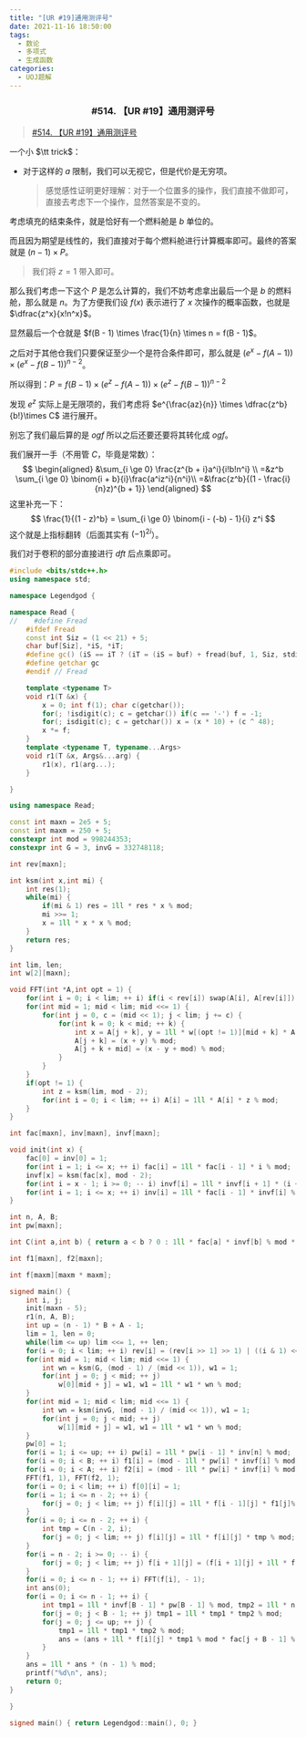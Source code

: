 ```yaml
---
title: "[UR #19]通用测评号"
date: 2021-11-16 18:50:00
tags:
  - 数论
  - 多项式
  - 生成函数
categories:
  - UOJ题解
---
```


<h3><center>#514. 【UR #19】通用测评号</center></h3>

> [#514. 【UR #19】通用测评号](https://uoj.ac/problem/514)

一个小 $\tt trick$：

- 对于这样的 $a$ 限制，我们可以无视它，但是代价是无穷项。

  > 感觉感性证明更好理解：对于一个位置多的操作，我们直接不做即可，直接去考虑下一个操作，显然答案是不变的。

考虑填充的结束条件，就是恰好有一个燃料舱是 $b$ 单位的。

而且因为期望是线性的，我们直接对于每个燃料舱进行计算概率即可。最终的答案就是 $(n - 1) \times P$。

> 我们将 $z = 1$ 带入即可。

那么我们考虑一下这个 $P$ 是怎么计算的，我们不妨考虑拿出最后一个是 $b$ 的燃料舱，那么就是 $n$。为了方便我们设 $f(x)$ 表示进行了 $x$ 次操作的概率函数，也就是 $\dfrac{z^x}{x!n^x}$。

显然最后一个仓就是 $f(B - 1) \times \frac{1}{n} \times n = f(B - 1)$。

之后对于其他仓我们只要保证至少一个是符合条件即可，那么就是 $(e^x - f(A - 1)) \times (e^x - f(B - 1)) ^{n - 2}$。

所以得到：$P = f(B - 1)\times(e^z - f(A - 1)) \times (e^z - f(B - 1)) ^{n - 2}$

发现 $e^z$ 实际上是无限项的，我们考虑将 $e^{\frac{az}{n}} \times \dfrac{z^b}{b!}\times C$ 进行展开。

别忘了我们最后算的是 $ogf$ 所以之后还要还要将其转化成 $ogf$。

我们展开一手（不用管 $C$，毕竟是常数）：
$$
\begin{aligned}
&\sum_{i \ge 0} \frac{z^{b + i}a^i}{i!b!n^i} \\
=&z^b \sum_{i \ge 0} \binom{i + b}{i}\frac{a^iz^i}{n^i}\\
=&\frac{z^b}{(1 - \frac{i}{n}z)^{b + 1}}
\end{aligned}
$$
这里补充一下：
$$
\frac{1}{(1 - z)^b} = \sum_{i \ge 0} \binom{i - (-b) - 1}{i} z^i
$$
这个就是上指标翻转（后面其实有 $(-1)^{2i}$）。

我们对于卷积的部分直接进行 $dft$ 后点乘即可。

```cpp
#include <bits/stdc++.h>
using namespace std;

namespace Legendgod {

namespace Read {
//    #define Fread
    #ifdef Fread
    const int Siz = (1 << 21) + 5;
    char buf[Siz], *iS, *iT;
    #define gc() (iS == iT ? (iT = (iS = buf) + fread(buf, 1, Siz, stdin), iT == iS ? EOF : *iS ++ ) : *iS ++)
    #define getchar gc
    #endif // Fread

    template <typename T>
    void r1(T &x) {
        x = 0; int f(1); char c(getchar());
        for(; !isdigit(c); c = getchar()) if(c == '-') f = -1;
        for(; isdigit(c); c = getchar()) x = (x * 10) + (c ^ 48);
        x *= f;
    }
    template <typename T, typename...Args>
    void r1(T &x, Args&...arg) {
        r1(x), r1(arg...);
    }

}

using namespace Read;

const int maxn = 2e5 + 5;
const int maxm = 250 + 5;
constexpr int mod = 998244353;
constexpr int G = 3, invG = 332748118;

int rev[maxn];

int ksm(int x,int mi) {
    int res(1);
    while(mi) {
        if(mi & 1) res = 1ll * res * x % mod;
        mi >>= 1;
        x = 1ll * x * x % mod;
    }
    return res;
}

int lim, len;
int w[2][maxn];

void FFT(int *A,int opt = 1) {
    for(int i = 0; i < lim; ++ i) if(i < rev[i]) swap(A[i], A[rev[i]]);
    for(int mid = 1; mid < lim; mid <<= 1) {
        for(int j = 0, c = (mid << 1); j < lim; j += c) {
            for(int k = 0; k < mid; ++ k) {
                int x = A[j + k], y = 1ll * w[(opt != 1)][mid + k] * A[j + k + mid] % mod;
                A[j + k] = (x + y) % mod;
                A[j + k + mid] = (x - y + mod) % mod;
            }
        }
    }
    if(opt != 1) {
        int z = ksm(lim, mod - 2);
        for(int i = 0; i < lim; ++ i) A[i] = 1ll * A[i] * z % mod;
    }
}

int fac[maxn], inv[maxn], invf[maxn];

void init(int x) {
    fac[0] = inv[0] = 1;
    for(int i = 1; i <= x; ++ i) fac[i] = 1ll * fac[i - 1] * i % mod;
    invf[x] = ksm(fac[x], mod - 2);
    for(int i = x - 1; i >= 0; -- i) invf[i] = 1ll * invf[i + 1] * (i + 1) % mod;
    for(int i = 1; i <= x; ++ i) inv[i] = 1ll * fac[i - 1] * invf[i] % mod;
}

int n, A, B;
int pw[maxn];

int C(int a,int b) { return a < b ? 0 : 1ll * fac[a] * invf[b] % mod * invf[a - b] % mod; }

int f1[maxn], f2[maxn];

int f[maxm][maxm * maxm];

signed main() {
    int i, j;
    init(maxn - 5);
    r1(n, A, B);
    int up = (n - 1) * B + A - 1;
    lim = 1, len = 0;
    while(lim <= up) lim <<= 1, ++ len;
    for(i = 0; i < lim; ++ i) rev[i] = (rev[i >> 1] >> 1) | ((i & 1) << (len - 1));
    for(int mid = 1; mid < lim; mid <<= 1) {
        int wn = ksm(G, (mod - 1) / (mid << 1)), w1 = 1;
        for(int j = 0; j < mid; ++ j)
            w[0][mid + j] = w1, w1 = 1ll * w1 * wn % mod;
    }
    for(int mid = 1; mid < lim; mid <<= 1) {
        int wn = ksm(invG, (mod - 1) / (mid << 1)), w1 = 1;
        for(int j = 0; j < mid; ++ j)
            w[1][mid + j] = w1, w1 = 1ll * w1 * wn % mod;
    }
    pw[0] = 1;
    for(i = 1; i <= up; ++ i) pw[i] = 1ll * pw[i - 1] * inv[n] % mod;
    for(i = 0; i < B; ++ i) f1[i] = (mod - 1ll * pw[i] * invf[i] % mod) % mod;
    for(i = 0; i < A; ++ i) f2[i] = (mod - 1ll * pw[i] * invf[i] % mod) % mod;
    FFT(f1, 1), FFT(f2, 1);
    for(i = 0; i < lim; ++ i) f[0][i] = 1;
    for(i = 1; i <= n - 2; ++ i) {
        for(j = 0; j < lim; ++ j) f[i][j] = 1ll * f[i - 1][j] * f1[j]% mod;
    }
    for(i = 0; i <= n - 2; ++ i) {
        int tmp = C(n - 2, i);
        for(j = 0; j < lim; ++ j) f[i][j] = 1ll * f[i][j] * tmp % mod;
    }
    for(i = n - 2; i >= 0; -- i) {
        for(j = 0; j < lim; ++ j) f[i + 1][j] = (f[i + 1][j] + 1ll * f[i][j] * f2[j] % mod) % mod;
    }
    for(i = 0; i <= n - 1; ++ i) FFT(f[i], - 1);
    int ans(0);
    for(i = 0; i <= n - 1; ++ i) {
        int tmp1 = 1ll * invf[B - 1] * pw[B - 1] % mod, tmp2 = 1ll * n * inv[i + 1] % mod;
        for(j = 0; j < B - 1; ++ j) tmp1 = 1ll * tmp1 * tmp2 % mod;
        for(j = 0; j <= up; ++ j) {
            tmp1 = 1ll * tmp1 * tmp2 % mod;
            ans = (ans + 1ll * f[i][j] * tmp1 % mod * fac[j + B - 1] % mod) % mod;
        }
    }
    ans = 1ll * ans * (n - 1) % mod;
    printf("%d\n", ans);
    return 0;
}

}

signed main() { return Legendgod::main(), 0; }

```



